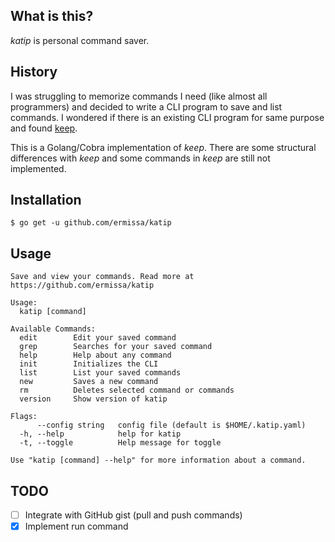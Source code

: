 ## What is this?

*katip* is personal command saver.

## History

I was struggling to memorize commands I need (like almost all programmers) and decided to write a CLI program to save and list commands. I wondered if there is an existing CLI program for same purpose and found [keep](https://github.com/OrkoHunter/keep).

This is a Golang/Cobra implementation of *keep*. There are some structural differences with *keep* and some commands in *keep* are still not implemented.

## Installation

```
$ go get -u github.com/ermissa/katip
```

## Usage

```
Save and view your commands. Read more at https://github.com/ermissa/katip

Usage:
  katip [command]

Available Commands:
  edit        Edit your saved command
  grep        Searches for your saved command
  help        Help about any command
  init        Initializes the CLI
  list        List your saved commands
  new         Saves a new command
  rm          Deletes selected command or commands
  version     Show version of katip

Flags:
      --config string   config file (default is $HOME/.katip.yaml)
  -h, --help            help for katip
  -t, --toggle          Help message for toggle

Use "katip [command] --help" for more information about a command.
```

## TODO

- [ ] Integrate with GitHub gist (pull and push commands)
- [x] Implement run command